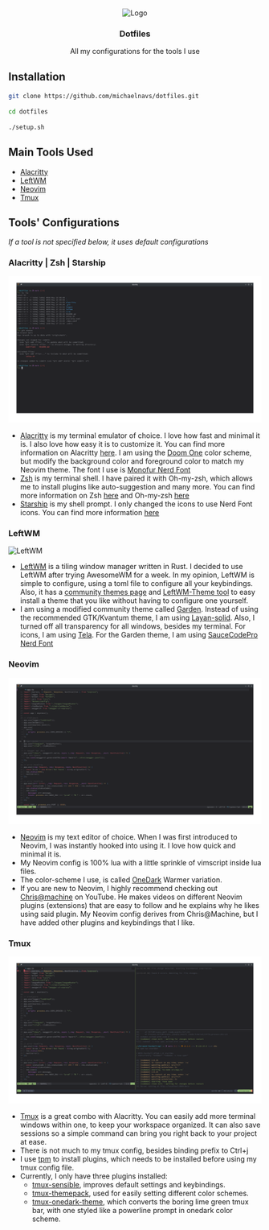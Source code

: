 <!-- PROJECT LOGO -->
<br />
<p align="center">
  <img src="https://mjn-reame-logos.s3.us-east-2.amazonaws.com/dotfiles.jpg" alt="Logo" width="80">

  <h3 align="center">Dotfiles</h3>

  <p align="center">
  All my configurations for the tools I use
  </p>
</p>

## Installation

```sh
git clone https://github.com/michaelnavs/dotfiles.git
```

```sh
cd dotfiles
```

```sh
./setup.sh
```

## Main Tools Used

- [Alacritty](https://alacritty.org/)
- [LeftWM](https://github.com/leftwm/leftwm)
- [Neovim](https://neovim.io/)
- [Tmux](https://github.com/tmux/tmux)

## Tools' Configurations

_If a tool is not specified below, it uses default configurations_

### Alacritty | Zsh | Starship

![Alacritty](./images/alacritty.png)

- [Alacritty](./alacritty/alacritty.yml) is my terminal emulator of choice. I love how fast and minimal it is. I also love how easy it is to customize it. You can find more information on Alacritty [here](https://alacritty.org/). I am using the [Doom One](https://github.com/eendroroy/alacritty-theme/blob/master/themes/doom_one.yml) color scheme, but modify the background color and foreground color to match my Neovim theme. The font I use is [Monofur Nerd Font](https://www.nerdfonts.com/font-downloads)
- [Zsh](./.zshrc) is my terminal shell. I have paired it with Oh-my-zsh, which allows me to install plugins like auto-suggestion and many more. You can find more information on Zsh [here](https://www.zsh.org/) and Oh-my-zsh [here](https://ohmyz.sh/)
- [Starship](./starship.toml) is my shell prompt. I only changed the icons to use Nerd Font icons. You can find more information [here](https://starship.rs/presets/#nerd-font-symbols) 

### LeftWM

![LeftWM]()

- [LeftWM](./leftwm) is a tiling window manager written in Rust. I decided to use LeftWM after trying AwesomeWM for a week. In my opinion, LeftWM is simple to configure, using a toml file to configure all your keybindings. Also, it has a [community themes page](https://github.com/leftwm/leftwm-community-themes) and [LeftWM-Theme tool](https://github.com/leftwm/leftwm-theme) to easy install a theme that you like without having to configure one yourself.
- I am using a modified community theme called [Garden](https://github.com/taylor85345/leftwm-theme-garden). Instead of using the recommended GTK/Kvantum theme, I am using [Layan-solid](https://store.kde.org/p/1325246). Also, I turned off all transparency for all windows, besides my terminal. For icons, I am using [Tela](https://store.kde.org/p/1279924). For the Garden theme, I am using [SauceCodePro Nerd Font](https://www.nerdfonts.com/font-downloads)

### Neovim

![Neovim](./images/neovim.png)

- [Neovim](./nvim) is my text editor of choice. When I was first introduced to Neovim, I was instantly hooked into using it. I love how quick and minimal it is. 
- My Neovim config is 100% lua with a little sprinkle of vimscript inside lua files.
- The color-scheme I use, is called [OneDark](https://github.com/navarasu/onedark.nvim) Warmer variation.  
- If you are new to Neovim, I highly recommend checking out [Chris@machine](https://www.youtube.com/playlist?list=PLhoH5vyxr6Qq41NFL4GvhFp-WLd5xzIzZ) on YouTube. He makes videos on different Neovim plugins (extensions) that are easy to follow and he explains why he likes using said plugin. My Neovim config derives from Chris@Machine, but I have added other plugins and keybindings that I like.

### Tmux

![Tmux](./images/tmux.png)

- [Tmux](https://github.com/tmux/tmux) is a great combo with Alacritty. You can easily add more terminal windows within one, to keep your workspace organized. It can also save sessions so a simple command can bring you right back to your project at ease.
- There is not much to my tmux config, besides binding prefix to Ctrl+j 
- I use [tpm](https://github.com/tmux-plugins/tpm) to install plugins, which needs to be installed before using my tmux config file.
- Currently, I only have three plugins installed:
  - [tmux-sensible](https://github.com/tmux-plugins/tmux-sensible), improves default settings and keybindings.    
  - [tmux-themepack](https://github.com/jimeh/tmux-themepack), used for easily setting different color schemes.    
  - [tmux-onedark-theme](https://github.com/odedlaz/tmux-onedark-theme), which converts the boring lime green tmux bar, with one styled like a powerline prompt in onedark color scheme.

